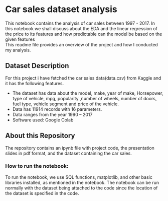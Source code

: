 # Car sales dataset analysis 
This notebook contains the analysis of car sales between 1997 - 2017. In this notebook we shall discuss about the EDA and the linear regression of the price to its  features and how predictable can the model be based on the given features <br>This readme file provides an overview of the project and how I conducted my analysis.
## Dataset Description
For this project i have fetched the car sales data(data.csv) from Kaggle and it has the following features.
* The dataset has data about the model, make, year of make, Horsepower, type of vehicle, mpg, popularity ,number of wheels, number of doors, fuel type, vehicle segment and price of the vehicle.
* Data has 11914 records with 16 parameters.
* Data ranges from the year 1990 – 2017
* Software used: Google Colab

## About this Repository
The repository contains an ipynb file with project code, the presentation slides in pdf format, and the dataset containing the car sales.

### How to run the notebook:
To run the notebook, we use SQL functions, matplotlib, and other basic libraries installed, as mentioned in the notebook. The notebook can be run normally with the dataset being attached to the code since the location of the dataset is specified in the code.